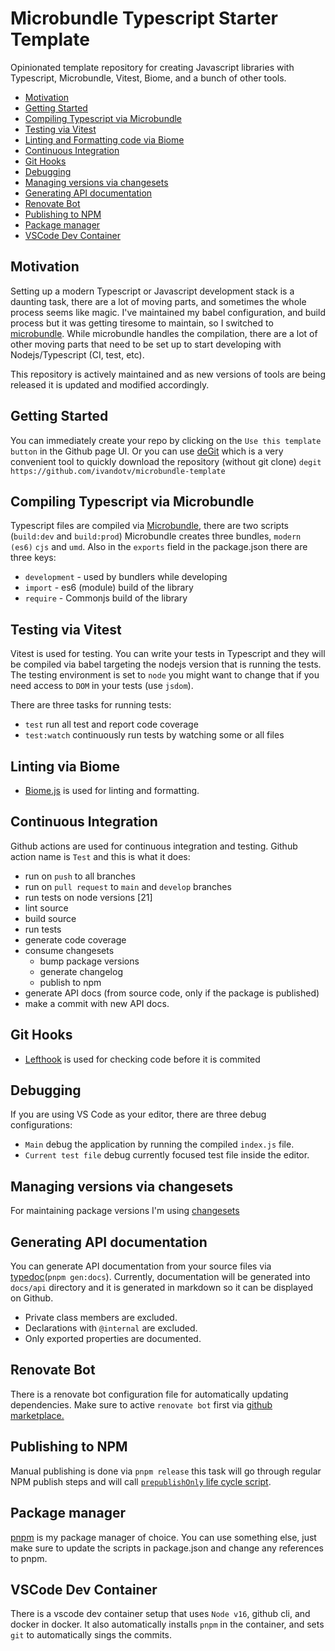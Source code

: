 # Microbundle Typescript Starter Template

Opinionated template repository for creating Javascript libraries with Typescript, Microbundle, Vitest, Biome, and a bunch of other tools.

<!-- toc -->

- [Motivation](#motivation)
- [Getting Started](#getting-started)
- [Compiling Typescript via Microbundle](#compiling-typescript-via-microbundle)
- [Testing via Vitest](#testing-via-vitest)
- [Linting and Formatting code via Biome](#linting-via-biome)
- [Continuous Integration](#continuous-integration)
- [Git Hooks](#git-hooks)
- [Debugging](#debugging)
- [Managing versions via changesets](#managing-versions-via-changesets)
- [Generating API documentation](#generating-api-documentation)
- [Renovate Bot](#renovate-bot)
- [Publishing to NPM](#publishing-to-npm)
- [Package manager](#package-manager)
- [VSCode Dev Container](#vscode-dev-container)

<!-- tocstop -->

## Motivation

Setting up a modern Typescript or Javascript development stack is a daunting task, there are a lot of moving parts, and sometimes the whole process seems like magic. I've maintained my babel configuration, and build process but it was getting tiresome to maintain, so I switched to [microbundle](https://github.com/developit/microbundle). While microbundle handles the compilation, there are a lot of other moving parts that need to be set up to start developing with Nodejs/Typescript (CI, test, etc).

This repository is actively maintained and as new versions of tools are being released it is updated and modified accordingly.

## Getting Started

You can immediately create your repo by clicking on the `Use this template button` in the Github page UI. Or you can use [deGit](https://github.com/Rich-Harris/degit) which is a very convenient tool to quickly download the repository (without git clone) `degit https://github.com/ivandotv/microbundle-template`

## Compiling Typescript via Microbundle

Typescript files are compiled via [Microbundle](https://github.com/developit/microbundle), there are two scripts (`build:dev` and `build:prod`)
Microbundle creates three bundles, `modern (es6)` `cjs` and `umd`. Also in the `exports` field in the package.json there are three keys:

- `development` - used by bundlers while developing
- `import` - es6 (module) build of the library
- `require` - Commonjs build of the library


## Testing via Vitest

Vitest is used for testing. You can write your tests in Typescript and they will be compiled via babel targeting the nodejs version that is running the tests. The testing environment is set to `node` you might want to change that if you need access to `DOM` in your tests (use `jsdom`).

There are three tasks for running tests:

- `test` run all test and report code coverage
- `test:watch` continuously run tests by watching some or all files

## Linting via Biome

- [Biome.js](https://biomejs.dev/) is used for linting and formatting.

## Continuous Integration

Github actions are used for continuous integration and testing.
Github action name is `Test` and this is what it does:

- run on `push` to all branches
- run on `pull request` to `main` and `develop` branches
- run tests on node versions [21]
- lint source
- build source
- run tests
- generate code coverage
- consume changesets
  - bump package versions
  - generate changelog
  - publish to npm
- generate API docs (from source code, only if the package is published)
- make a commit with new API docs.

## Git Hooks

- [Lefthook](https://github.com/evilmartians/lefthook) is used for checking code before it is commited

## Debugging

If you are using VS Code as your editor,
there are three debug configurations:

- `Main` debug the application by running the compiled `index.js` file.
- `Current test file` debug currently focused test file inside the editor.

## Managing versions via changesets

For maintaining package versions I'm using [changesets](https://github.com/changesets/changesets)

## Generating API documentation

You can generate API documentation from your source files via [typedoc](https://typedoc.org)(`pnpm gen:docs`).
Currently, documentation will be generated into `docs/api` directory and it is generated in markdown so it can be displayed on Github.

- Private class members are excluded.
- Declarations with `@internal` are excluded.
- Only exported properties are documented.

## Renovate Bot

There is a renovate bot configuration file for automatically updating dependencies. Make sure to active `renovate bot` first via [github marketplace.](https://github.com/marketplace/renovate)

## Publishing to NPM

Manual publishing is done via `pnpm release` this task will go through regular NPM publish steps and will call [`prepublishOnly` life cycle script](https://docs.npmjs.com/cli/v7/using-npm/scripts#life-cycle-scripts).

## Package manager

[pnpm](https://pnpm.io) is my package manager of choice. You can use something else, just make sure to update the scripts in package.json and change any references to pnpm.

## VSCode Dev Container

There is a vscode dev container setup that uses `Node v16`, github cli, and docker in docker. It also automatically installs `pnpm` in the container, and sets `git` to automatically sings the commits.
